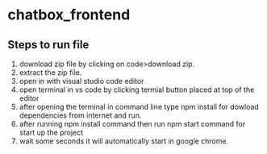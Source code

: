 # chatbox_frontend

## Steps to run file


1. download zip file by clicking on code>download zip.
2. extract the zip file.
3. open in with visual studio code editor
4. open terminal in vs code by clicking termial button placed at top of the editor
5. after opening the terminal in command line type npm install for dowload dependencies from internet and run.
6. after running npm install command then run npm start command for start up the project
7. wait some seconds it will automatically start in google chrome.
